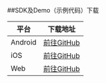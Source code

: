 ##SDK及Demo（示例代码）下载

| 平台 | 下载地址                                      |
| --------- | --------------------------------------------- |
| Android | [前往GitHub](https://github.com/VideoCloudTeam/Android-SDK) |
| iOS    | [前往GitHub](https://github.com/VideoCloudTeam/iOS-SDK) |
| Web | [前往GitHub](https://github.com/VideoCloudTeam/WEB-SDK) |
